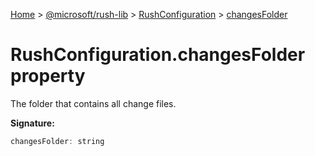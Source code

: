 [Home](./index) &gt; [@microsoft/rush-lib](rush-lib.md) &gt; [RushConfiguration](rush-lib.rushconfiguration.md) &gt; [changesFolder](rush-lib.rushconfiguration.changesfolder.md)

# RushConfiguration.changesFolder property

The folder that contains all change files.

**Signature:**
```javascript
changesFolder: string
```

